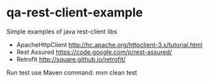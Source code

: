 # qa-rest-client-example
Simple examples of java rest-client libs

- ApacheHttpClient http://hc.apache.org/httpclient-3.x/tutorial.html
- Rest Assured https://code.google.com/p/rest-assured/
- Retrofit http://square.github.io/retrofit/

Run test use Maven command: mvn clean test



